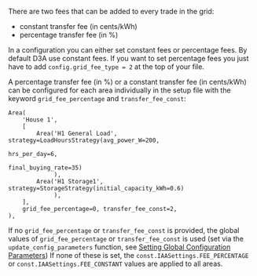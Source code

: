 There are two fees that can be added to every trade in the grid:

- constant transfer fee (in cents/kWh)
- percentage transfer fee (in %)

In a configuration you can either set constant fees or percentage fees. By default D3A use constant fees. If you want to set percentage fees you just have to add `config.grid_fee_type = 2` at the top of your file.

A percentage transfer fee (in %) or a constant transfer fee (in cents/kWh) can be configured for each area individually in the setup file with the keyword `grid_fee_percentage` and `transfer_fee_const`:

```
Area(
    'House 1',
    [
        Area('H1 General Load', strategy=LoadHoursStrategy(avg_power_W=200,
                                                           hrs_per_day=6,
                                                           final_buying_rate=35)
             ),
        Area('H1 Storage1', strategy=StorageStrategy(initial_capacity_kWh=0.6)
             ),
    ],
    grid_fee_percentage=0, transfer_fee_const=2,
),
```

If no `grid_fee_percentage` or `transfer_fee_const` is provided, the global values of `grid_fee_percentage` or `transfer_fee_const` is used (set via the `update_config_parameters` function, see [Setting Global Configuration Parameters](change-global-sim-settings.md))
If none of these is set, the `const.IAASettings.FEE_PERCENTAGE` or `const.IAASettings.FEE_CONSTANT` values are applied to all areas.
